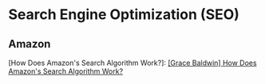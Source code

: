 
# Search Engine Optimization (SEO)



## Amazon 


[How Does Amazon's Search Algorithm Work?]: 
[[Grace Baldwin] How Does Amazon's Search Algorithm Work?](https://www.omniaretail.com/blog/how-does-amazons-search-algorithm-work)

